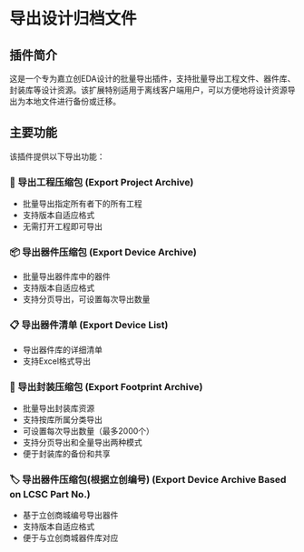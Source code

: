 # 导出设计归档文件

## 插件简介

这是一个专为嘉立创EDA设计的批量导出插件，支持批量导出工程文件、器件库、封装库等设计资源。该扩展特别适用于离线客户端用户，可以方便地将设计资源导出为本地文件进行备份或迁移。

## 主要功能

该插件提供以下导出功能：

### 🔧 导出工程压缩包 (Export Project Archive)

-   批量导出指定所有者下的所有工程
-   支持版本自适应格式
-   无需打开工程即可导出

### 📦 导出器件压缩包 (Export Device Archive)

-   批量导出器件库中的器件
-   支持版本自适应格式
-   支持分页导出，可设置每次导出数量

### 📋 导出器件清单 (Export Device List)

-   导出器件库的详细清单
-   支持Excel格式导出

### 🔌 导出封装压缩包 (Export Footprint Archive)

-   批量导出封装库资源
-   支持按库所属分类导出
-   可设置每次导出数量（最多2000个）
-   支持分页导出和全量导出两种模式
-   便于封装库的备份和共享

### 🏷️ 导出器件压缩包(根据立创编号) (Export Device Archive Based on LCSC Part No.)

-   基于立创商城编号导出器件
-   支持版本自适应格式
-   便于与立创商城器件库对应
